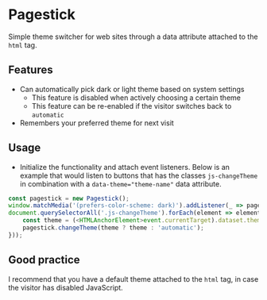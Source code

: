 # Pagestick
Simple theme switcher for web sites through a data attribute attached to the `html` tag.

## Features
* Can automatically pick dark or light theme based on system settings
  * This feature is disabled when actively choosing a certain theme
  * This feature can be re-enabled if the visitor switches back to `automatic`
* Remembers your preferred theme for next visit

## Usage
* Initialize the functionality and attach event listeners. Below is an example that would listen to buttons that has the classes `js-changeTheme` in combination with a `data-theme="theme-name"` data attribute.
```js
const pagestick = new Pagestick();
window.matchMedia('(prefers-color-scheme: dark)').addListener(_ => pagestick.changeTheme());
document.querySelectorAll('.js-changeTheme').forEach(element => element.addEventListener('click', event => {
    const theme = (<HTMLAnchorElement>event.currentTarget).dataset.theme;
    pagestick.changeTheme(theme ? theme : 'automatic');
}));
```

## Good practice
I recommend that you have a default theme attached to the `html` tag, in case the visitor has disabled JavaScript.
